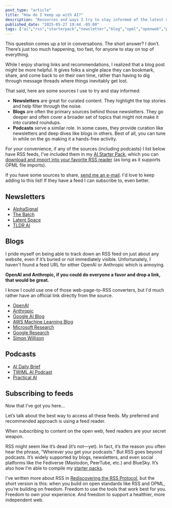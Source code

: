 ```yaml
---
post_type: "article" 
title: "How do I keep up with AI?"
description: "Resources and ways I try to stay informed of the latest developments"
published_date: "2025-05-27 19:44 -05:00"
tags: ["ai","rss","starterpack","newsletter","blog","opml","openweb","podcast","indieweb"]
---
```


This question comes up a lot in conversations. The short answer? I don’t. There’s just too much happening, too fast, for anyone to stay on top of everything.

While I enjoy sharing links and recommendations, I realized that a blog post might be more helpful. It gives folks a single place they can bookmark, share, and come back to on their own time, rather than having to dig through message threads where things inevitably get lost.

That said, here are some sources I use to try and stay informed:

- **Newsletters** are great for curated content. They highlight the top stories and help filter through the noise.
- **Blogs** are often the primary sources behind those newsletters. They go deeper and often cover a broader set of topics that might not make it into curated roundups.
- **Podcasts** serve a similar role. In some cases, they provide curation like newsletters and deep dives like blogs in others. Best of all, you can tune in while on the go making it a hands-free activity.

For your convenience, if any of the sources (including podcasts) I list below have RSS feeds, I’ve included them in my [AI Starter Pack](/feed/starter/ai), which you can [download and import into your favorite RSS reader](/feed/starter/ai/index.opml) (as long as it supports OPML file imports).

If you have some sources to share, [send me an e-mail](/contact). I'd love to keep adding to this list! If they have a feed I can subscribe to, even better.

## Newsletters

- [AlphaSignal](https://alphasignal.ai/)
- [The Batch](https://www.deeplearning.ai/the-batch/)
- [Latent Space](https://www.latent.space/)
- [TLDR AI](https://tldr.tech/ai)

## Blogs

I pride myself on being able to track down an RSS feed on just about any website, even if it’s buried or not immediately visible. Unfortunately, I haven't found a feed URL for either OpenAI or Anthropic which is annoying. 

**OpenAI and Anthropic, if you could do everyone a favor and drop a link, that would be great.** 

I know I could use one of those web-page-to-RSS converters, but I'd much rather have an official link directly from the source.

- [OpenAI](https://openai.com/news/)
- [Anthropic](https://www.anthropic.com/news)
- [Google AI Blog](https://blog.google/technology/ai/)
- [AWS Machine Learning Blog](https://aws.amazon.com/blogs/machine-learning/)
- [Microsoft Research](https://www.microsoft.com/en-us/research/blog/)
- [Google Research](https://research.google/blog/)
- [Simon Willison](https://simonwillison.net/)

## Podcasts

- [AI Daily Brief](https://www.podchaser.com/podcasts/the-ai-daily-brief-formerly-th-5260567)
- [TWIML AI Podcast](https://twimlai.com/)
- [Practical AI](https://changelog.com/practicalai)

## Subscribing to feeds

Now that I’ve got you here...

Let’s talk about the best way to access all these feeds. My preferred and recommended approach is using a feed reader.

When subscribing to content on the open web, feed readers are your secret weapon.

RSS might seem like it’s dead (it’s not—yet). In fact, it’s the reason you often hear the phrase, “Wherever you get your podcasts.” But RSS goes beyond podcasts. It’s widely supported by blogs, newsletters, and even social platforms like the Fediverse (Mastodon, PeerTube, etc.) and BlueSky. It’s also how I’m able to compile my [starter packs](/feed/starter). 

I've written more about RSS in [Rediscovering the RSS Protocol](/posts/rediscovering-rss-user-freedom), but the short version is this: when you build on open standards like RSS and OPML, you’re building on freedom. Freedom to use the tools that work best for you. Freedom to own your experience. And freedom to support a healthier, more independent web.
